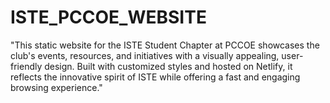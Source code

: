 # ISTE_PCCOE_WEBSITE
"This static website for the ISTE Student Chapter at PCCOE showcases the club's events, resources, and initiatives with a visually appealing, user-friendly design. Built with customized styles and hosted on Netlify, it reflects the innovative spirit of ISTE while offering a fast and engaging browsing experience."
